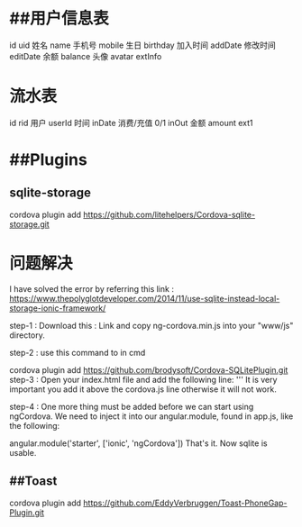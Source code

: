 ##用户信息表
=============

id uid
姓名 name
手机号 mobile
生日 birthday
加入时间 addDate
修改时间 editDate
余额   balance
头像 avatar
extInfo 

流水表
===========
id rid
用户 userId
时间  inDate
消费/充值  0/1 inOut
金额  amount
ext1

##Plugins
============
sqlite-storage
---------
cordova plugin add https://github.com/litehelpers/Cordova-sqlite-storage.git

# 问题解决
I have solved the error by referring this link : https://www.thepolyglotdeveloper.com/2014/11/use-sqlite-instead-local-storage-ionic-framework/

step-1 : Download this : Link and copy ng-cordova.min.js into your "www/js" directory.

step-2 : use this command to in cmd

cordova plugin add https://github.com/brodysoft/Cordova-SQLitePlugin.git
step-3 : Open your index.html file and add the following line:
'''<script src="js/ng-cordova.min.js"></script>
It is very important you add it above the cordova.js line otherwise it will not work.

step-4 : One more thing must be added before we can start using ngCordova. We need to inject it into our angular.module, found in app.js, like the following:

angular.module('starter', ['ionic', 'ngCordova'])
That's it. Now sqlite is usable.

##Toast
-----------------
cordova plugin add https://github.com/EddyVerbruggen/Toast-PhoneGap-Plugin.git


